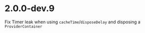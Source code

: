 # 2.0.0-dev.9

Fix Timer leak when using `cacheTime`/`disposeDelay` and disposing a `ProviderContainer`
